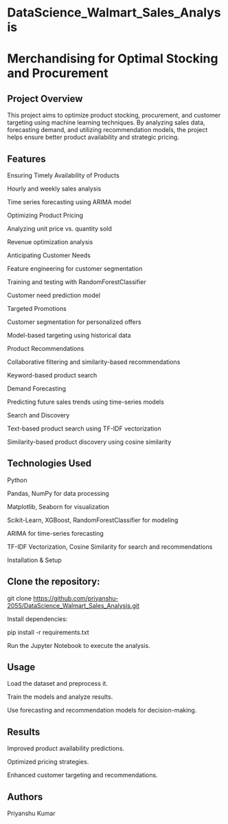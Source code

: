 # DataScience_Walmart_Sales_Analysis
# Merchandising for Optimal Stocking and Procurement

## Project Overview

This project aims to optimize product stocking, procurement, and customer targeting using machine learning techniques. By analyzing sales data, forecasting demand, and utilizing recommendation models, the project helps ensure better product availability and strategic pricing.

## Features

Ensuring Timely Availability of Products

Hourly and weekly sales analysis

Time series forecasting using ARIMA model

Optimizing Product Pricing

Analyzing unit price vs. quantity sold

Revenue optimization analysis

Anticipating Customer Needs

Feature engineering for customer segmentation

Training and testing with RandomForestClassifier

Customer need prediction model

Targeted Promotions

Customer segmentation for personalized offers

Model-based targeting using historical data

Product Recommendations

Collaborative filtering and similarity-based recommendations

Keyword-based product search

Demand Forecasting

Predicting future sales trends using time-series models

Search and Discovery

Text-based product search using TF-IDF vectorization

Similarity-based product discovery using cosine similarity

## Technologies Used

Python

Pandas, NumPy for data processing

Matplotlib, Seaborn for visualization

Scikit-Learn, XGBoost, RandomForestClassifier for modeling

ARIMA for time-series forecasting

TF-IDF Vectorization, Cosine Similarity for search and recommendations

Installation & Setup

## Clone the repository:

git clone https://github.com/priyanshu-2055/DataScience_Walmart_Sales_Analysis.git

Install dependencies:

pip install -r requirements.txt

Run the Jupyter Notebook to execute the analysis.

## Usage

Load the dataset and preprocess it.

Train the models and analyze results.

Use forecasting and recommendation models for decision-making.

## Results

Improved product availability predictions.

Optimized pricing strategies.

Enhanced customer targeting and recommendations.

## Authors

Priyanshu Kumar
